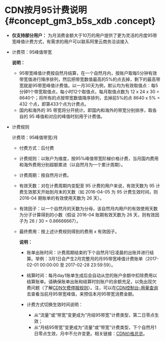 # CDN按月95计费说明 {#concept_gm3_b5s_xdb .concept}

-   **仅支持部分用户：** 为月消费金额大于10万的用户提供了更为灵活的月度95带宽峰值计费方式，有需求的用户可以联系阿里云商务洽谈接入
-   计费项：95峰值带宽

    **说明：** 

    -   95带宽峰值计费按自然月结算，在一个自然月内，按账户取每5分钟有效带宽值进行降序排列，然后把带宽数值最高的5%的点去掉，剩下的最高带宽就是95带宽峰值计费值。以一月30天为例，默认均为有效取值点：每5分钟1个带宽取值点，每小时12个取值点，每月取值点数为 12 x 24 x 30 = 8640个；将所有的点按带宽数值降序排列，去掉前5%的点 8640 x 5% = 432 个点，即第433个点为计费点。
    -   国内和海外的 95 带宽将分开统计。即国内和海外的带宽分别排序，取各自的 95 峰值和对应的峰值时刻用于计费值。
-   计费规则

    计费项：95峰值带宽/月

    -   付费方式：后付费
    -   计费规则：以账户为维度，按95%峰值带宽阶梯价格计费，当月国内费用和海外费用分别超额累进（以自然月为一个累计周期）。
    -   计费周期：按自然月计费。
    -   有效天数：对在计费周期内变配至 95 计费的用户来说，有效天数为 95 计费生效那天开始到月末的天数（如 2016-04-05 为 95 计费生效时间，则 2016-04 期账单的有效使用天数为 26 天）。
    -   有效因子：以一个自然月的天数为分母，该自然月内用户的有效使用天数为分子计算得到的小数（假设 2016-04 账期有效天数为 26 天，则有效因子为 26 / 30 = 0.86666667）。
    -   最终费用：按上述计费规则得到的费用 x 有效因子。

        **说明：** 

        -   账单出账时间：计费周期结束的下个自然月1日凌晨的出账并进行结算。举例：3月1日会产生2月完整月的月95带宽峰值计费账单（2017-02-01 00:00:00 至 2017-02-28 23:59:59）。
        -   结算时间：每月day1账单生成后会自动从您的账户余额中扣除费用以结算账单。请确保账单出账和结算时刻账户的余额充足，以免出现欠费问题（了解[CDN欠费停服规则](https://help.aliyun.com/document_detail/27274.html)）。注，可以在[CDN控制台-用量查询](https://cdn.console.aliyun.com/#/usage/usageQuery)去查看当前月95带宽峰值，来预估本月95带宽消费金额。
        -   计费方式切换生效时间说明：

            -   从“流量”或“带宽”变更成为“月结95带宽”计费类型，第二日零点生效；
            -   从“月结95带宽”变更成为“流量”或“带宽”计费类型，下个自然月1日零点生效，月中不允许变更。相关链接：[CDN价格总览](https://help.aliyun.com/document_detail/27271.html)。

